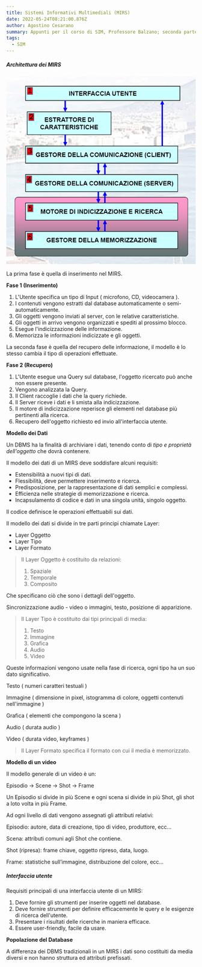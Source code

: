 ```yaml
---
title: Sistemi Informativi Multimediali (MIRS)
date: 2022-05-24T08:21:00.876Z
author: Agostino Cesarano
summary: Appunti per il corso di SIM, Professore Balzano; seconda parte, i MIRS.
tags:
  - SIM
---
```

##### Architettura dei MIRS

![Architettura di un MIRS](/static/img/architettura-mirs.png "Architettura di un MIRS")

La prima fase è quella di inserimento nel MIRS.

**Fase 1 (Inserimento)**

1. L'Utente specifica un tipo di Input ( microfono, CD, videocamera ).
2. I contenuti vengono estratti dal database automaticamente o semi-automaticamente.
3. Gli oggetti vengono inviati al server, con le relative caratteristiche.
4. Gli oggetti in arrivo vengono organizzati e spediti al prossimo blocco.
5. Esegue l'indicizzazione delle informazione.
6. Memorizza le informazioni indicizzate e gli oggetti.

La seconda fase è quella del recupero delle informazione, il modello è lo stesso cambia il tipo di operazioni effettuate.

**Fase 2 (Recupero)**

1. L'Utente esegue una Query sul database, l'oggetto ricercato può anche non essere presente.
2. Vengono analizzata la Query.
3. Il Client raccoglie i dati che la query richiede.
4. Il Server riceve i dati e li smista alla indicizzazione.
5. Il motore di indicizzazione reperisce gli elementi nel database più pertinenti alla ricerca.
6. Recupero dell'oggetto richiesto ed invio all'interfaccia utente.

**Modello dei Dati**

Un DBMS ha la finalità di archiviare i dati, tenendo conto di *tipo e proprietà dell'oggetto* che dovrà contenere.

Il modello dei dati di un MIRS deve soddisfare alcuni requisiti:

* Estensibilità a nuovi tipi di dati.
* Flessibilità, deve permettere inserimento e ricerca.
* Predisposizione, per la rappresentazione di dati semplici e complessi.
* Efficienza nelle strategie di memorizzazione e ricerca.
* Incapsulamento di codice e dati in una singola unità, singolo oggetto.

Il codice definisce le operazioni effettuabili sui dati.

Il modello dei dati si divide in tre parti principi chiamate Layer:

* Layer Oggetto
* Layer Tipo
* Layer Formato

> Il Layer Oggetto è costituito da relazioni:
>
> 1. Spaziale
> 2. Temporale
> 3. Composito

Che specificano ciò che sono i dettagli dell'oggetto.

Sincronizzazione audio - video o immagini, testo, posizione di apparizione.

> Il Layer Tipo è costituito dai tipi principali di media:
>
> 1. Testo
> 2. Immagine
> 3. Grafica
> 4. Audio
> 5. Video

Queste informazioni vengono usate nella fase di ricerca, ogni tipo ha un suo dato significativo.

Testo ( numeri caratteri testuali )

Immagine ( dimensione in pixel, istogramma di colore, oggetti contenuti nell'immagine )

Grafica ( elementi che compongono la scena )

Audio ( durata audio )

Video ( durata video, keyframes )

> Il Layer Formato specifica il formato con cui il media è memorizzato.

**Modello di un video**

Il modello generale di un video è un:

Episodio -> Scene -> Shot -> Frame

Un Episodio si divide in più Scene e ogni scena si divide in più Shot, gli shot a loto volta in più Frame.

Ad ogni livello di dati vengono assegnati gli attributi relativi:

Episodio: autore, data di creazione, tipo di video, produttore, ecc…

Scena: attributi comuni agli Shot che contiene.

Shot (ripresa): frame chiave, oggetto ripreso, data, luogo.

Frame: statistiche sull’immagine, distribuzione del colore, ecc…

##### Interfaccia utente

Requisiti principali di una interfaccia utente di un MIRS:

1. Deve fornire gli strumenti per inserire oggetti nel database.
2. Deve fornire strumenti per definire efficacemente le query e le esigenze di ricerca dell'utente.
3. Presentare i risultati delle ricerche in maniera efficace.
4. Essere user-friendly, facile da usare.

**Popolazione del Database**

A differenza dei DBMS tradizionali in un MIRS i dati sono costituiti da media diversi e non hanno struttura ed attributi prefissati.